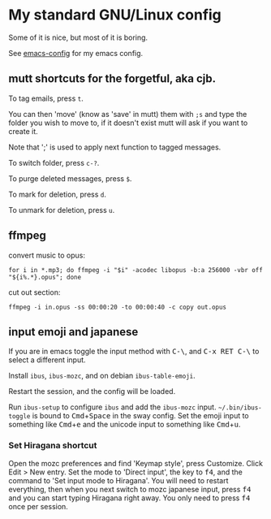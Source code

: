 # My standard GNU/Linux config

Some of it is nice, but most of it is boring.

See [emacs-config](https://git.sr.ht/~cjb/emacs-config) for my emacs config.

## mutt shortcuts for the forgetful, aka cjb.

To tag emails, press `t`.

You can then 'move' (know as 'save' in mutt) them with `;s` and type
the folder you wish to move to, if it doesn't exist mutt will ask if
you want to create it.

Note that ';' is used to apply next function to tagged messages.

To switch folder, press `c-?`.

To purge deleted messages, press `$`.

To mark for deletion, press `d`.

To unmark for deletion, press `u`.

## ffmpeg

convert music to opus:

```
for i in *.mp3; do ffmpeg -i "$i" -acodec libopus -b:a 256000 -vbr off "${i%.*}.opus"; done
```

cut out section:

```
ffmpeg -i in.opus -ss 00:00:20 -to 00:00:40 -c copy out.opus
```

## input emoji and japanese

If you are in emacs toggle the input method with <kbd>C-\\</kbd>, and
<kbd>C-x RET C-\\</kbd> to select a different input.

Install `ibus`, `ibus-mozc`, and on debian `ibus-table-emoji`.

Restart the session, and the config will be loaded.

Run `ibus-setup` to configure `ibus` and add the `ibus-mozc`
input. `~/.bin/ibus-toggle` is bound to
<kbd>Cmd</kbd>+<kbd>Space</kbd> in the sway config. Set the emoji
input to something like <kbd>Cmd</kbd>+<kbd>e</kbd> and the unicode
input to something like <kbd>Cmd</kbd>+<kbd>u</kbd>.

### Set Hiragana shortcut

Open the mozc preferences and find 'Keymap style', press
Customize. Click Edit > New entry. Set the mode to 'Direct input', the
key to <kbd>f4</kbd>, and the command to 'Set input mode to
Hiragana'. You will need to restart everything, then when you next
switch to mozc japanese input, press <kbd>f4</kbd> and you can start
typing Hiragana right away. You only need to press <kbd>f4</kbd> once
per session.
